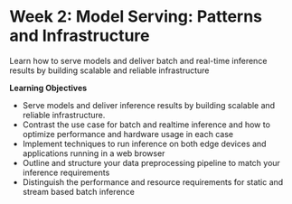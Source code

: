 # Week 2: Model Serving: Patterns and Infrastructure
Learn how to serve models and deliver batch and real-time inference results by building scalable and reliable infrastructure


**Learning Objectives**


* Serve models and deliver inference results by building scalable and reliable infrastructure.
* Contrast the use case for batch and realtime inference and how to optimize performance and hardware usage in each case
* Implement techniques to run inference on both edge devices and applications running in a web browser
* Outline and structure your data preprocessing pipeline to match your inference requirements
* Distinguish the performance and resource requirements for static and stream based batch inference